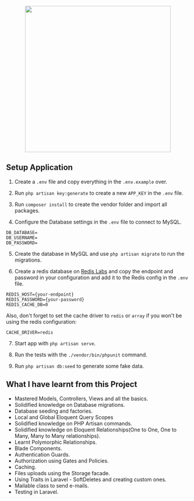 <p align="center"><img src="https://res.cloudinary.com/dtfbvvkyp/image/upload/v1566331377/laravel-logolockup-cmyk-red.svg" width="400"></p>

## Setup Application

1. Create a `.env` file and copy everything in the `.env.example` over.

2. Run `php artisan key:generate` to create a new `APP_KEY` in the `.env` file.

3. Run `composer install` to create the vendor folder and import all packages.

4. Configure the Database settings in the `.env` file to connect to MySQL.

```
DB_DATABASE=
DB_USERNAME=
DB_PASSWORD=
```

5. Create the database in MySQL and use `php artisan migrate` to run the migrations.

6. Create a redis database on [Redis Labs](redislabs.coms) and copy the endpoint and password in your configuration and add it to the Redis config in the `.env` file.

```
REDIS_HOST={your-endpoint}
REDIS_PASSWORD={your-password}
REDIS_CACHE_DB=0
```

Also, don't forget to set the cache driver to `redis` or `array` if you won't be using the redis configuration:

```
CACHE_DRIVER=redis
```

7. Start app with `php artisan serve`.

8. Run the tests with the `./vendor/bin/phpunit` command.

9. Run `php artisan db:seed` to generate some fake data.

## What I have learnt from this Project

-   Mastered Models, Controllers, Views and all the basics.
-   Solidified knowledge on Database migrations.
-   Database seeding and factories.
-   Local and Global Eloquent Query Scopes
-   Solidified knowledge on PHP Artisan commands.
-   Solidified knowledge on Eloquent Relationships(One to One, One to Many, Many to Many relationships).
-   Learnt Polymorphic Relationships.
-   Blade Components.
-   Authentication Guards.
-   Authorization using Gates and Policies.
-   Caching.
-   Files uploads using the Storage facade.
-   Using Traits in Laravel - SoftDeletes and creating custom ones.
-   Mailable class to send e-mails.
-   Testing in Laravel.
